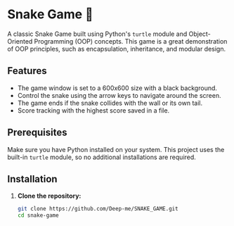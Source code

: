 # Snake Game 🐍

A classic Snake Game built using Python's `turtle` module and Object-Oriented Programming (OOP) concepts. This game is a great demonstration of OOP principles, such as encapsulation, inheritance, and modular design.

## Features
- The game window is set to a 600x600 size with a black background.
- Control the snake using the arrow keys to navigate around the screen.
- The game ends if the snake collides with the wall or its own tail.
- Score tracking with the highest score saved in a file.

## Prerequisites
Make sure you have Python installed on your system. This project uses the built-in `turtle` module, so no additional installations are required.

## Installation

1. **Clone the repository:**
   ```bash
   git clone https://github.com/Deep-me/SNAKE_GAME.git
   cd snake-game
